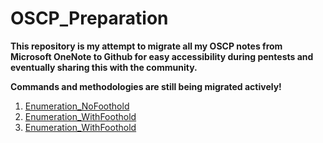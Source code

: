 # OSCP_Preparation

**This repository is my attempt to migrate all my OSCP notes from Microsoft OneNote to Github for easy accessibility during pentests and eventually sharing this with the community.**

**Commands and methodologies are still being migrated actively!**

1. [Enumeration_NoFoothold](https://github.com/DarioBeneventi/OSCP_Preparation/blob/main/Enumeration_NoFoothold/README.md)
2. [Enumeration_WithFoothold](https://github.com/DarioBeneventi/OSCP_Preparation/blob/main/Enumeration_WithFoothold/README.md)
3. [Enumeration_WithFoothold](https://github.com/DarioBeneventi/OSCP_Preparation/blob/main/Enumeration_By_Port_Number/README.md)

